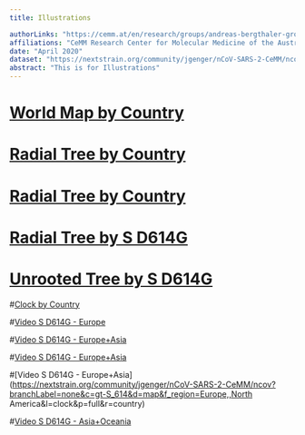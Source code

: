 ```yaml
---
title: Illustrations

authorLinks: "https://cemm.at/en/research/groups/andreas-bergthaler-group/"
affiliations: "CeMM Research Center for Molecular Medicine of the Austrian Academy of Sciences"
date: "April 2020"
dataset: "https://nextstrain.org/community/jgenger/nCoV-SARS-2-CeMM/ncov?d=map&r=region&c=region"
abstract: "This is for Illustrations"
---
```


# [World Map by Country](https://nextstrain.org/community/jgenger/nCoV-SARS-2-CeMM/ncov?d=map&r=country&c=region)

# [Radial Tree by Country](https://nextstrain.org/community/jgenger/nCoV-SARS-2-CeMM/ncov?d=tree&l=radial&p=full&r=country)

# [Radial Tree by Country](https://nextstrain.org/community/jgenger/nCoV-SARS-2-CeMM/ncov?d=tree&l=unrooted&p=full&r=country)

# [Radial Tree by S D614G](https://nextstrain.org/community/jgenger/nCoV-SARS-2-CeMM/ncov?branchLabel=none&c=gt-S_614&d=tree&l=radial&p=full&r=country)

# [Unrooted Tree by S D614G](https://nextstrain.org/community/jgenger/nCoV-SARS-2-CeMM/ncov?branchLabel=none&c=gt-S_614&d=tree&l=unrooted&p=full&r=country)

#[Clock by Country](https://nextstrain.org/community/jgenger/nCoV-SARS-2-CeMM/ncov?branchLabel=none&d=tree&l=clock&p=full&r=country)

#[Video S D614G - Europe](https://nextstrain.org/community/jgenger/nCoV-SARS-2-CeMM/ncov?branchLabel=none&c=gt-S_614&d=map&f_region=Europe&l=clock&p=full&r=country)

#[Video S D614G - Europe+Asia](https://nextstrain.org/community/jgenger/nCoV-SARS-2-CeMM/ncov?branchLabel=none&c=gt-S_614&d=map&f_region=Europe,Asia&l=clock&p=full&r=country)

#[Video S D614G - Europe+Asia](https://nextstrain.org/community/jgenger/nCoV-SARS-2-CeMM/ncov?branchLabel=none&c=gt-S_614&d=map&f_region=Asia&l=clock&p=full&r=country)

#[Video S D614G - Europe+Asia](https://nextstrain.org/community/jgenger/nCoV-SARS-2-CeMM/ncov?branchLabel=none&c=gt-S_614&d=map&f_region=Europe,,North America&l=clock&p=full&r=country)

#[Video S D614G - Asia+Oceania](https://nextstrain.org/community/jgenger/nCoV-SARS-2-CeMM/ncov?branchLabel=none&c=gt-S_614&d=map&f_region=Asia,Oceania&l=clock&p=full&r=country)

